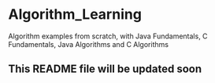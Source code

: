 # Algorithm_Learning
Algorithm examples from scratch, with Java Fundamentals, C Fundamentals, Java Algorithms and C Algorithms

## This README file will be updated soon
